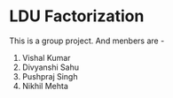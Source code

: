 # LDU Factorization
This is a group project. And menbers are -
1. Vishal Kumar
2. Divyanshi Sahu
3. Pushpraj Singh
4. Nikhil Mehta

